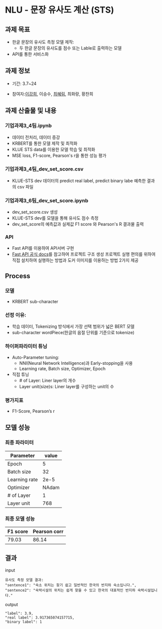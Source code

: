 # NLU - 문장 유사도 계산 (STS)

## 과제 목표
* 한글 문장의 유사도 측정 모델 제작: 
  * 두 한글 문장의 유사도를 점수 또는 Lable로 출력하는 모델
* API를 통한 서비스화

## 과제 정보
* 기간: 3.7~24

* 참여자:[이강희](https://kanghee.notion.site/Lee-Kang-Hee-Kay-a04dfb8d8eb24fd3b1ed215219154a3b, "Kangheelee cv"), 이승수, [최혜림](https://github.com/hyelimchoi1223), 최화랑, 황찬희

## 과제 산출물 및 내용
### 기업과제3_4팀.ipynb
* 데이터 전처리, 데이터 증강
* KRBERT를 통한 모델 제작 및 최적화
* KLUE STS data를 이용한 모델 학습 및 최적화
* MSE loss, F1-score, Pearson's r을 통한 성능 평가

### 기업과제3_4팀_dev_set_score.csv
* KLUE-STS dev 데이터의 predict real label, predict binary labe 예측한 결과의 csv 파일

### 기업과제3_6팀_dev_set_score.ipynb
* dev_set_score.csv 생성
* KLUE-STS dev를 모델을 통해 유사도 점수 측정
* dev_set_score의 예측값과 실제값 F1 score 와 Pearson's R 결과물 출력

### API
* Fast API를 이용하여 API서버 구현
* [Fast API 공식 docs](https://fastapi.tiangolo.com/tutorial/bigger-applications/)를 참고하여 프로젝트 구조 생성
프로젝트 실행 편의를 위하여 직접 설치하여 실행하는 방법과 도커 이미지를 이용하는 방법 2가지 제공


## Process
### 모델
*  KRBERT sub-character

### 선정 이유:
* 학습 데이터, Tokenizing 방식에서 가장 선택 범위가 넓은 BERT 모델
* sub-character wordPiece(한글의 음절 단위를 기준으로 tokenize)

### 하이퍼파라미터 튜닝
* Auto-Parameter tuning:
  * NNI(Neural Network Intelligence)과 Early-stopping을 사용
  * Learning rate, Batch size, Optimizer, Epoch
* 직접 튜닝
  * \# of Layer: Liner layer의 개수
  * Layer unit(size)s: Liner layer를 구성하는 unit의 수

### 평가지표
*  F1-Score, Pearson’s r

## 모델 성능
### 최종 파라미터
| Parameter | value |
|---|---|
| Epoch | 5 |
| Batch size | 32 |
| Learning rate | 2e-5 |
| Optimizer | NAdam |
| # of Layer | 1 |
| Layer unit | 768 |


### 최종 모델 성능
| F1 score | Pearson corr |
|---|---|
| 79.03    | 86.14        |


## 결과 
input
``` 
유사도 측정 모델 결과: 
"sentence1": "숙소 위치는 찾기 쉽고 일반적인 한국의 반지하 숙소입니다.",  
"sentence2": "숙박시설의 위치는 쉽게 찾을 수 있고 한국의 대표적인 반지하 숙박시설입니다."
```  

output
```
"label": 3.9,  
"real label": 3.917365074157715,  
"binary label": 1
```

